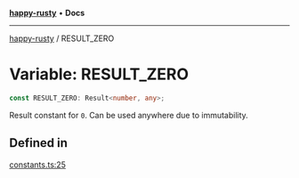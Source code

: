 [**happy-rusty**](../README.md) • **Docs**

***

[happy-rusty](../README.md) / RESULT\_ZERO

# Variable: RESULT\_ZERO

```ts
const RESULT_ZERO: Result<number, any>;
```

Result constant for `0`.
Can be used anywhere due to immutability.

## Defined in

[constants.ts:25](https://github.com/JiangJie/happy-rusty/blob/ba112bb228eba4376da813b0604a1f67c4b2f569/src/enum/constants.ts#L25)
